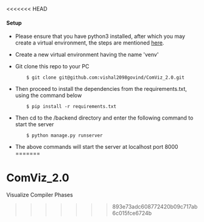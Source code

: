 <<<<<<< HEAD
 #### Setup
* Please ensure that you have python3 installed, after which you may create a virtual environment, the steps are mentioned [here](https://naysan.ca/2019/08/05/install-python-3-virtualenv-on-ubuntu/).

* Create a new virtual environment having the name 'venv'

* Git clone this repo to your PC
    ```
        $ git clone git@github.com:vishal2098govind/ComViz_2.0.git
    ```

* Then proceed to install the dependencies from the requirements.txt, using the command below
    ```
        $ pip install -r requirements.txt
    ```

* Then cd to the /backend directory and enter the following command to start the server

    ```
        $ python manage.py runserver
    ```

* The above commands will start the server at localhost port 8000
=======
# ComViz_2.0
Visualize Compiler Phases
>>>>>>> 893e73adc608772420b09c717ab6c015fce6724b
